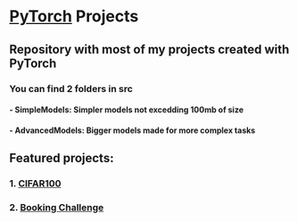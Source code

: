 # [PyTorch](https://pytorch.org/) Projects

## Repository with most of my projects created with PyTorch

### You can find 2 folders in src

#### - SimpleModels: Simpler models not excedding 100mb of size

#### - AdvancedModels: Bigger models made for more complex tasks

## Featured projects:

### 1. [CIFAR100](https://github.com/MarcelWinterot/learning-pytorch/tree/main/src/AdvancedModels/CIFAR100)

### 2. [Booking Challenge](https://github.com/MarcelWinterot/learning-pytorch/tree/main/src/AdvancedModels/Booking)
